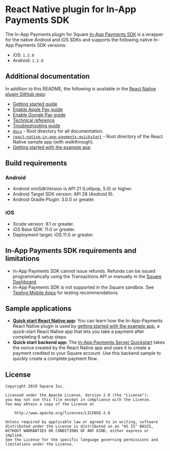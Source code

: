 # React Native plugin for In-App Payments SDK

The In-App Payments plugin for Square [In-App Payments SDK] is a wrapper for the native Android and iOS SDKs and 
supports the following native In-App Payments SDK versions:

  * iOS: `1.2.0`
  * Android: `1.2.0`

## Additional documentation

In addition to this README, the following is available in the [React Native plugin GitHub repo]:

* [Getting started guide]
* [Enable Apple Pay guide]
* [Enable Google Pay guide]
* [Technical reference]
* [Troubleshooting guide]
* [`docs`] - Root directory for all documentation.
* [`react-native-in-app-payments-quickstart`] - Root directory of the React Native sample app (with walkthrough).
* [Getting started with the example app]

## Build requirements

### Android

* Android minSdkVersion is API 21 (Lollipop, 5.0) or higher. 
* Android Target SDK version: API 28 (Android 9).
* Android Gradle Plugin: 3.0.0 or greater.

### iOS

* Xcode version: 9.1 or greater.
* iOS Base SDK: 11.0 or greater.
* Deployment target: iOS 11.0 or greater.

## In-App Payments SDK requirements and limitations

* In-App Payments SDK cannot issue refunds. Refunds can be issued programmatically using
  the Transactions API or manually in the [Square Dashboard].
* In-App Payments SDK is not supported in the Square sandbox. See [Testing Mobile Apps]
  for testing recommendations.

## Sample applications
* **[Quick start React Native app]:** You can learn how the In-App-Payments React Native plugin is used by [getting started with the example app], a quick-start React Native app that lets you take a payment after completing 6 setup steps. 
* **Quick start backend app:** The [In-App Payments Server Quickstart](https://github.com/square/in-app-payments-server-quickstart) 
takes the nonce created by the React Native app and uses it to create a payment credited to your Square account. Use this backend sample to quickly create a complete payment flow.

## License

```
Copyright 2019 Square Inc.

Licensed under the Apache License, Version 2.0 (the "License");
you may not use this file except in compliance with the License.
You may obtain a copy of the License at

    http://www.apache.org/licenses/LICENSE-2.0

Unless required by applicable law or agreed to in writing, software
distributed under the License is distributed on an "AS IS" BASIS,
WITHOUT WARRANTIES OR CONDITIONS OF ANY KIND, either express or implied.
See the License for the specific language governing permissions and
limitations under the License.
```

[//]: # "Link anchor definitions"
[In-App Payments SDK]: https://docs.connect.squareup.com/payments/inapppayments/intro
[Square Dashboard]: https://squareup.com/dashboard/
[Testing Mobile Apps]: https://docs.connect.squareup.com/testing/mobile
[`docs`]: https://github.com/square/in-app-payments-react-native-plugin/tree/master/docs
[`react-native-in-app-payments-quickstart`]: https://github.com/square/in-app-payments-react-native-plugin/tree/master/react-native-in-app-payments-quickstart
[Getting started guide]: https://github.com/square/in-app-payments-react-native-plugin/blob/master/docs/get-started.md
[Enable Apple Pay guide]: https://github.com/square/in-app-payments-react-native-plugin/blob/master/docs/enable-applepay.md
[Enable Google Pay guide]: https://github.com/square/in-app-payments-react-native-plugin/blob/master/docs/enable-googlepay.md
[Technical reference]: https://github.com/square/in-app-payments-react-native-plugin/blob/master/docs/reference.md
[Troubleshooting guide]: https://github.com/square/in-app-payments-react-native-plugin/blob/master/docs/troubleshooting.md
[React Native plugin GitHub repo]: https://github.com/square/in-app-payments-react-native-plugin/tree/master
[Getting started with the example app]: https://github.com/square/in-app-payments-react-native-plugin/tree/master/react-native-in-app-payments-quickstart/README.md
[Quick start React Native app]: https://github.com/square/in-app-payments-react-native-plugin/tree/master/react-native-in-app-payments-quickstart